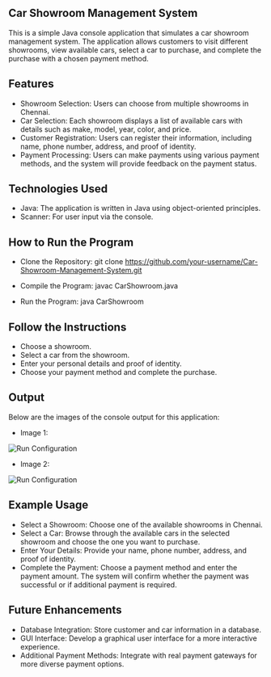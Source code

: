 ## Car Showroom Management System
This is a simple Java console application that simulates a car showroom management system. The application allows customers to visit different showrooms, view available cars, select a car to purchase, and complete the purchase with a chosen payment method.

## Features
- Showroom Selection: Users can choose from multiple showrooms in Chennai.
- Car Selection: Each showroom displays a list of available cars with details such as make, model, year, color, and price.
- Customer Registration: Users can register their information, including name, phone number, address, and proof of identity.
- Payment Processing: Users can make payments using various payment methods, and the system will provide feedback on the payment status.

## Technologies Used
- Java: The application is written in Java using object-oriented principles.
- Scanner: For user input via the console.

## How to Run the Program
- Clone the Repository:
git clone https://github.com/your-username/Car-Showroom-Management-System.git

- Compile the Program:
javac CarShowroom.java

- Run the Program:
java CarShowroom

## Follow the Instructions
- Choose a showroom.
- Select a car from the showroom.
- Enter your personal details and proof of identity.
- Choose your payment method and complete the purchase.

## Output
Below are the images of the console output for this application:

- Image 1:
  
 ![Run Configuration](https://i.imgur.com/u6lS89A.png) 

- Image 2:
  
 ![Run Configuration](https://i.imgur.com/mMygd2E.png) 
 
## Example Usage
- Select a Showroom: Choose one of the available showrooms in Chennai.
- Select a Car: Browse through the available cars in the selected showroom and choose the one you want to purchase.
- Enter Your Details: Provide your name, phone number, address, and proof of identity.
- Complete the Payment: Choose a payment method and enter the payment amount. The system will confirm whether the payment was successful or if additional payment is required.

## Future Enhancements
- Database Integration: Store customer and car information in a database.
- GUI Interface: Develop a graphical user interface for a more interactive experience.
- Additional Payment Methods: Integrate with real payment gateways for more diverse payment options.
